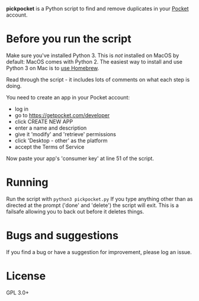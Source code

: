 **pickpocket** is a Python script to find and remove duplicates in your [Pocket](https://getpocket.com) account.

# Before you run the script

Make sure you've installed Python 3. This is *not* installed on MacOS by default: MacOS comes with Python 2. The easiest way to install and use Python 3 on Mac is to [use Homebrew](https://docs.brew.sh/Homebrew-and-Python).

Read through the script - it includes lots of comments on what each step is doing.

You need to create an app in your Pocket account:

* log in
* go to https://getpocket.com/developer
* click CREATE NEW APP
* enter a name and description
* give it 'modify' and 'retrieve' permissions
* click 'Desktop - other' as the platform
* accept the Terms of Service

Now paste your app's 'consumer key' at line 51 of the script.

# Running

Run the script with `python3 pickpocket.py`
If you type anything other than as directed at the prompt ('done' and 'delete') the script will exit. This is a failsafe allowing you to back out before it deletes things.

# Bugs and suggestions

If you find a bug or have a suggestion for improvement, please log an issue.

# License

GPL 3.0+
